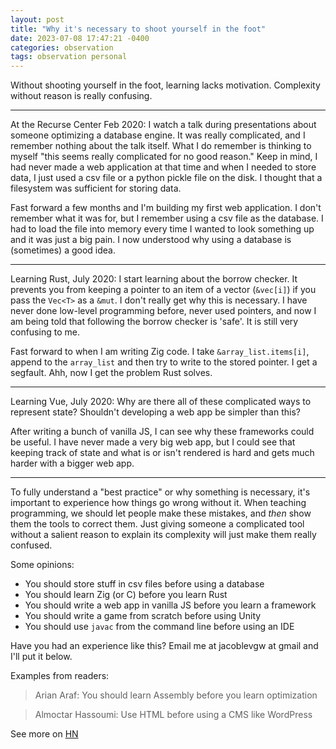 ```yaml
---
layout: post
title: "Why it's necessary to shoot yourself in the foot"
date: 2023-07-08 17:47:21 -0400
categories: observation
tags: observation personal
---
```


Without shooting yourself in the foot, learning lacks motivation. Complexity without reason is really confusing.

<hr>

At the Recurse Center Feb 2020: I watch a talk during presentations about someone optimizing a database engine. It was really complicated, and I remember nothing about the talk itself. What I do remember is thinking to myself "this seems really complicated for no good reason." Keep in mind, I had never made a web application at that time and when I needed to store data, I just used a csv file or a python pickle file on the disk. I thought that a filesystem was sufficient for storing data.


Fast forward a few months and I'm building my first web application. I don't remember what it was for, but I remember using a csv file as the database. I had to load the file into memory every time I wanted to look something up and it was just a big pain. I now understood why using a database is (sometimes) a good idea.

<hr>

Learning Rust, July 2020: I start learning about the borrow checker. It prevents you from keeping a pointer to an item of a vector (`&vec[i]`) if you pass the `Vec<T>` as a `&mut`. I don't really get why this is necessary. I have never done low-level programming before, never used pointers, and now I am being told that following the borrow checker is 'safe'. It is still very confusing to me.

Fast forward to when I am writing Zig code. I take `&array_list.items[i]`, append to the `array_list` and then try to write to the stored pointer. I get a segfault. Ahh, now I get the problem Rust solves.

<hr>

Learning Vue, July 2020: Why are there all of these complicated ways to represent state? Shouldn't developing a web app be simpler than this?

After writing a bunch of vanilla JS, I can see why these frameworks could be useful. I have never made a very big web app, but I could see that keeping track of state and what is or isn't rendered is hard and gets much harder with a bigger web app.

<hr>

To fully understand a "best practice" or why something is necessary, it's important to experience how things go wrong without it. When teaching programming, we should let people make these mistakes, and *then* show them the tools to correct them. Just giving someone a complicated tool without a salient reason to explain its complexity will just make them really confused.

Some opinions:
* You should store stuff in csv files before using a database
* You should learn Zig (or C) before you learn Rust
* You should write a web app in vanilla JS before you learn a framework
* You should write a game from scratch before using Unity
* You should use `javac` from the command line before using an IDE

Have you had an experience like this?
Email me at jacoblevgw at gmail and I'll put it below.

Examples from readers:

> Arian Araf: You should learn Assembly before you learn optimization

> Almoctar Hassoumi: Use HTML before using a CMS like WordPress

See more on [HN](https://news.ycombinator.com/item?id=36688738)
